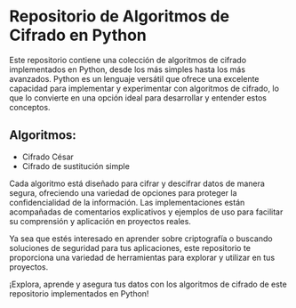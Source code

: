 # Repositorio de Algoritmos de Cifrado en Python

Este repositorio contiene una colección de algoritmos de cifrado implementados en Python, desde los más simples hasta los más avanzados. Python es un lenguaje versátil que ofrece una excelente capacidad para implementar y experimentar con algoritmos de cifrado, lo que lo convierte en una opción ideal para desarrollar y entender estos conceptos.

## Algoritmos:
- Cifrado César
- Cifrado de sustitución simple

Cada algoritmo está diseñado para cifrar y descifrar datos de manera segura, ofreciendo una variedad de opciones para proteger la confidencialidad de la información. Las implementaciones están acompañadas de comentarios explicativos y ejemplos de uso para facilitar su comprensión y aplicación en proyectos reales.

Ya sea que estés interesado en aprender sobre criptografía o buscando soluciones de seguridad para tus aplicaciones, este repositorio te proporciona una variedad de herramientas para explorar y utilizar en tus proyectos.

¡Explora, aprende y asegura tus datos con los algoritmos de cifrado de este repositorio implementados en Python!
